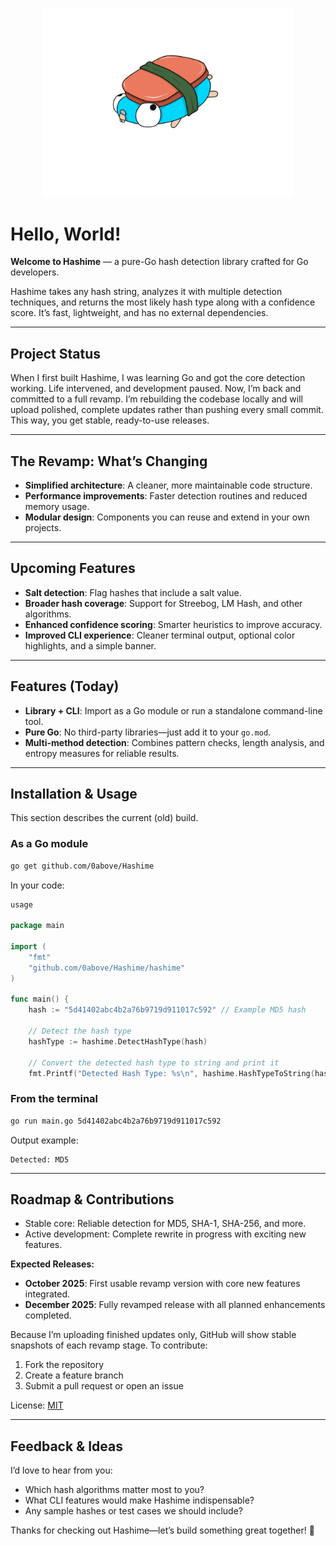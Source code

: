 <p align="center">
  <img 
    src="assets/gopher_sushi1.png" 
    alt="Gopher Sushi" 
    style="max-width: 80%; min-width: 300px;"
  >
</p>

# Hello, World!

**Welcome to Hashime** — a pure-Go hash detection library crafted for Go developers.

Hashime takes any hash string, analyzes it with multiple detection techniques, and returns the most likely hash type along with a confidence score. It’s fast, lightweight, and has no external dependencies.

---

## Project Status

When I first built Hashime, I was learning Go and got the core detection working. Life intervened, and development paused. Now, I’m back and committed to a full revamp. I’m rebuilding the codebase locally and will upload polished, complete updates rather than pushing every small commit. This way, you get stable, ready-to-use releases.

---

## The Revamp: What’s Changing

* **Simplified architecture**: A cleaner, more maintainable code structure.
* **Performance improvements**: Faster detection routines and reduced memory usage.
* **Modular design**: Components you can reuse and extend in your own projects.

---

## Upcoming Features

* **Salt detection**: Flag hashes that include a salt value.
* **Broader hash coverage**: Support for Streebog, LM Hash, and other algorithms.
* **Enhanced confidence scoring**: Smarter heuristics to improve accuracy.
* **Improved CLI experience**: Cleaner terminal output, optional color highlights, and a simple banner.

---

## Features (Today)

* **Library + CLI**: Import as a Go module or run a standalone command-line tool.
* **Pure Go**: No third-party libraries—just add it to your `go.mod`.
* **Multi-method detection**: Combines pattern checks, length analysis, and entropy measures for reliable results.

---

## Installation & Usage

This section describes the current (old) build.

### As a Go module

```bash
go get github.com/0above/Hashime
```

In your code:

```go
usage 

package main

import (
    "fmt"
    "github.com/0above/Hashime/hashime"
)

func main() {
    hash := "5d41402abc4b2a76b9719d911017c592" // Example MD5 hash

    // Detect the hash type
    hashType := hashime.DetectHashType(hash)

    // Convert the detected hash type to string and print it
    fmt.Printf("Detected Hash Type: %s\n", hashime.HashTypeToString(hashType))
```

### From the terminal

```bash
go run main.go 5d41402abc4b2a76b9719d911017c592
```

Output example:

```
Detected: MD5
```

---

## Roadmap & Contributions

* Stable core: Reliable detection for MD5, SHA-1, SHA-256, and more.
* Active development: Complete rewrite in progress with exciting new features.

**Expected Releases:**

* **October 2025**: First usable revamp version with core new features integrated.
* **December 2025**: Fully revamped release with all planned enhancements completed.

Because I’m uploading finished updates only, GitHub will show stable snapshots of each revamp stage. To contribute:

1. Fork the repository
2. Create a feature branch
3. Submit a pull request or open an issue

License: [MIT](LICENSE)

---

## Feedback & Ideas

I’d love to hear from you:

* Which hash algorithms matter most to you?
* What CLI features would make Hashime indispensable?
* Any sample hashes or test cases we should include?

Thanks for checking out Hashime—let’s build something great together! 🎉
